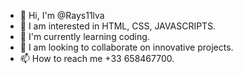 - 👋 Hi, I'm @Rays11lva
- 👀 I am interested in HTML, CSS, JAVASCRIPTS.
- 🌱 I'm currently learning coding. 
- 💞️ I am looking to collaborate on innovative projects. 
- 📫 How to reach me +33 658467700.

<!--- Rays11lva/Rays11lva is a plus because its 'README.md' (this file) appears on your GitHub profile. You can click the Preview link to view your changes. --->
